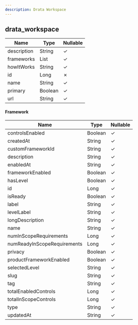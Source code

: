 ```yaml
---
description: Drata Workspace
---
```

drata_workspace
---------------

| **Name**    | **Type**        | **Nullable** |
| ----------- | --------------- | ------------ |
| description | String          | &check;      |
| frameworks  | List<Framework> | &check;      |
| howItWorks  | String          | &check;      |
| id          | Long            | &cross;      |
| name        | String          | &check;      |
| primary     | Boolean         | &check;      |
| url         | String          | &check;      |

#### Framework
| **Name**                    | **Type** | **Nullable** |
| --------------------------- | -------- | ------------ |
| controlsEnabled             | Boolean  | &check;      |
| createdAt                   | String   | &check;      |
| customFrameworkId           | String   | &check;      |
| description                 | String   | &check;      |
| enabledAt                   | String   | &check;      |
| frameworkEnabled            | Boolean  | &check;      |
| hasLevel                    | Boolean  | &check;      |
| id                          | Long     | &check;      |
| isReady                     | Boolean  | &check;      |
| label                       | String   | &check;      |
| levelLabel                  | String   | &check;      |
| longDescription             | String   | &check;      |
| name                        | String   | &check;      |
| numInScopeRequirements      | Long     | &check;      |
| numReadyInScopeRequirements | Long     | &check;      |
| privacy                     | Boolean  | &check;      |
| productFrameworkEnabled     | Boolean  | &check;      |
| selectedLevel               | String   | &check;      |
| slug                        | String   | &check;      |
| tag                         | String   | &check;      |
| totalEnabledControls        | Long     | &check;      |
| totalInScopeControls        | Long     | &check;      |
| type                        | String   | &check;      |
| updatedAt                   | String   | &check;      |
